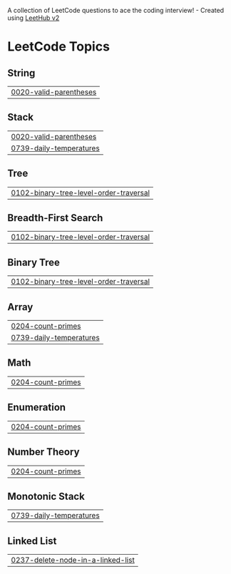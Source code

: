 A collection of LeetCode questions to ace the coding interview! - Created using [LeetHub v2](https://github.com/arunbhardwaj/LeetHub-2.0)
<!---LeetCode Topics Start-->
# LeetCode Topics
## String
|  |
| ------- |
| [0020-valid-parentheses](https://github.com/Dowlathnisa-SB/LEETCODE/tree/master/0020-valid-parentheses) |
## Stack
|  |
| ------- |
| [0020-valid-parentheses](https://github.com/Dowlathnisa-SB/LEETCODE/tree/master/0020-valid-parentheses) |
| [0739-daily-temperatures](https://github.com/Dowlathnisa-SB/LEETCODE/tree/master/0739-daily-temperatures) |
## Tree
|  |
| ------- |
| [0102-binary-tree-level-order-traversal](https://github.com/Dowlathnisa-SB/LEETCODE/tree/master/0102-binary-tree-level-order-traversal) |
## Breadth-First Search
|  |
| ------- |
| [0102-binary-tree-level-order-traversal](https://github.com/Dowlathnisa-SB/LEETCODE/tree/master/0102-binary-tree-level-order-traversal) |
## Binary Tree
|  |
| ------- |
| [0102-binary-tree-level-order-traversal](https://github.com/Dowlathnisa-SB/LEETCODE/tree/master/0102-binary-tree-level-order-traversal) |
## Array
|  |
| ------- |
| [0204-count-primes](https://github.com/Dowlathnisa-SB/LEETCODE/tree/master/0204-count-primes) |
| [0739-daily-temperatures](https://github.com/Dowlathnisa-SB/LEETCODE/tree/master/0739-daily-temperatures) |
## Math
|  |
| ------- |
| [0204-count-primes](https://github.com/Dowlathnisa-SB/LEETCODE/tree/master/0204-count-primes) |
## Enumeration
|  |
| ------- |
| [0204-count-primes](https://github.com/Dowlathnisa-SB/LEETCODE/tree/master/0204-count-primes) |
## Number Theory
|  |
| ------- |
| [0204-count-primes](https://github.com/Dowlathnisa-SB/LEETCODE/tree/master/0204-count-primes) |
## Monotonic Stack
|  |
| ------- |
| [0739-daily-temperatures](https://github.com/Dowlathnisa-SB/LEETCODE/tree/master/0739-daily-temperatures) |
## Linked List
|  |
| ------- |
| [0237-delete-node-in-a-linked-list](https://github.com/Dowlathnisa-SB/LEETCODE/tree/master/0237-delete-node-in-a-linked-list) |
<!---LeetCode Topics End-->